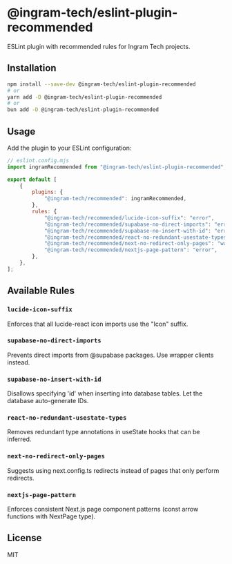 # @ingram-tech/eslint-plugin-recommended

ESLint plugin with recommended rules for Ingram Tech projects.

## Installation

```bash
npm install --save-dev @ingram-tech/eslint-plugin-recommended
# or
yarn add -D @ingram-tech/eslint-plugin-recommended
# or
bun add -D @ingram-tech/eslint-plugin-recommended
```

## Usage

Add the plugin to your ESLint configuration:

```javascript
// eslint.config.mjs
import ingramRecommended from "@ingram-tech/eslint-plugin-recommended";

export default [
	{
		plugins: {
			"@ingram-tech/recommended": ingramRecommended,
		},
		rules: {
			"@ingram-tech/recommended/lucide-icon-suffix": "error",
			"@ingram-tech/recommended/supabase-no-direct-imports": "error",
			"@ingram-tech/recommended/supabase-no-insert-with-id": "error",
			"@ingram-tech/recommended/react-no-redundant-usestate-types": "warn",
			"@ingram-tech/recommended/next-no-redirect-only-pages": "warn",
			"@ingram-tech/recommended/nextjs-page-pattern": "error",
		},
	},
];
```

## Available Rules

### `lucide-icon-suffix`

Enforces that all lucide-react icon imports use the "Icon" suffix.

### `supabase-no-direct-imports`

Prevents direct imports from @supabase packages. Use wrapper clients instead.

### `supabase-no-insert-with-id`

Disallows specifying 'id' when inserting into database tables. Let the database auto-generate IDs.

### `react-no-redundant-usestate-types`

Removes redundant type annotations in useState hooks that can be inferred.

### `next-no-redirect-only-pages`

Suggests using next.config.ts redirects instead of pages that only perform redirects.

### `nextjs-page-pattern`

Enforces consistent Next.js page component patterns (const arrow functions with NextPage type).

## License

MIT
